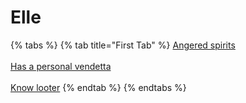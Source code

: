 # Elle

{% tabs %}
{% tab title="First Tab" %}
[Angered spirits](https://app.gitbook.com/o/TL140OepdOendj43hsx7/s/9gbI9sCWPzkE6oRBlSI4/~/changes/12/clues/hallowen-clues-2025/agered-spirits)\
\
[Has a personal vendetta](https://app.gitbook.com/o/TL140OepdOendj43hsx7/s/9gbI9sCWPzkE6oRBlSI4/~/changes/12/clues/hallowen-clues-2025/has-a-personal-vandetta)\
\
[Know looter](https://app.gitbook.com/o/TL140OepdOendj43hsx7/s/9gbI9sCWPzkE6oRBlSI4/~/changes/12/clues/hallowen-clues-2025/know-looter)
{% endtab %}
{% endtabs %}
